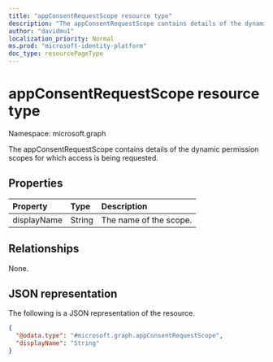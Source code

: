 ```yaml
---
title: "appConsentRequestScope resource type"
description: "The appConsentRequestScope contains details of the dynamic permission scopes for which access is being requested."
author: "davidmu1"
localization_priority: Normal
ms.prod: "microsoft-identity-platform"
doc_type: resourcePageType
---
```


# appConsentRequestScope resource type

Namespace: microsoft.graph

The appConsentRequestScope contains details of the dynamic permission scopes for which access is being requested.

## Properties

| Property | Type | Description |
|:---|:---|:---|
| displayName | String | The name of the scope. |

## Relationships

None.

## JSON representation

The following is a JSON representation of the resource.

<!-- {
  "blockType": "resource",
  "@odata.type": "microsoft.graph.appConsentRequestScope"
}
-->
``` json
{
  "@odata.type": "#microsoft.graph.appConsentRequestScope",
  "displayName": "String"
}
```
